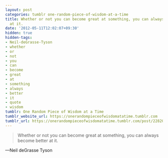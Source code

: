 ```yaml
---
layout: post
categories: tumblr one-random-piece-of-wisdom-at-a-time
title: Whether or not you can become great at something, you can always become better
  at it.
date: '2012-05-11T12:02:07+09:30'
hidden: true
hidden-tags:
- Neil-deGrasse-Tyson
- whether
- or
- not
- you
- can
- become
- great
- at
- something
- always
- better
- it
- quote
- wisdom
tumblr: One Random Piece of Wisdom at a Time
tumblr_website_url: https://onerandompieceofwisdomatatime.tumblr.com
tumblr_url: https://onerandompieceofwisdomatatime.tumblr.com/post/22820157612/whether-or-not-you-can-become-great-at-something
---
```

> Whether or not you can become great at something, you can always become better at it.

—Neil deGrasse Tyson
